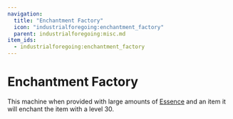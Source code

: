 ```yaml
---
navigation:
  title: "Enchantment Factory"
  icon: "industrialforegoing:enchantment_factory"
  parent: industrialforegoing:misc.md
item_ids:
  - industrialforegoing:enchantment_factory
---
```


# Enchantment Factory

This machine when provided with large amounts of [Essence](../agr_hus/essence.md) and an item it will enchant the item with a level <Color id="gold">30</Color>.



<Recipe id="industrialforegoing:enchantment_factory" />


